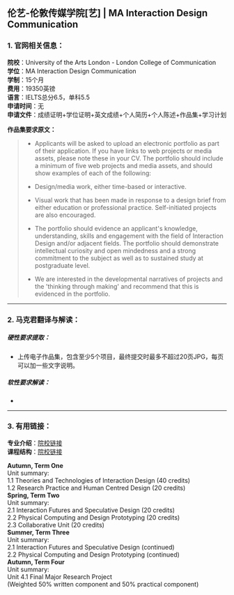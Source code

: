 ## 伦艺-伦敦传媒学院[艺] | MA Interaction Design Communication


### 1. 官网相关信息：

**院校**：University of the Arts London - London College of Communication  
**学位**：MA Interaction Design Communication   
**学制**：15个月  
**费用**：19350英镑  
**语言**：IELTS总分6.5，单科5.5     
**申请时间**：无  
**申请文件**：成绩证明+学位证明+英文成绩+个人简历+个人陈述+作品集+学习计划

**作品集要求原文：**   

> -	Applicants will be asked to upload an electronic portfolio as part of their application. If you have links to web projects or media assets, please note these in your CV. The portfolio should include a minimum of five web projects and media assets, and should show examples of each of the following:
> -	Design/media work, either time-based or interactive.
> -	Visual work that has been made in response to a design brief from either education or professional practice. Self-initiated projects are also encouraged.
> 
> -	The portfolio should evidence an applicant's knowledge, understanding, skills and engagement with the field of Interaction Design and/or adjacent fields. The portfolio should demonstrate intellectual curiosity and open mindedness and a strong commitment to the subject as well as to sustained study at postgraduate level.
> 
> -	We are interested in the developmental narratives of projects and the 'thinking through making' and recommend that this is evidenced in the portfolio.




---


### 2. 马克君翻译与解读：

##### 硬性要求提取：
- 上传电子作品集，包含至少5个项目，最终提交时最多不超过20页JPG，每页可以加一些文字说明。


##### 软性要求解读：
- 


---


### 3. 有用链接：

**专业介绍**：[院校链接](http://www.arts.ac.uk/lcc/courses/postgraduate/ma-interaction-design-communication/)  
**课程结构**：[院校链接](https://www.arts.ac.uk/subjects/animation-interactive-film-and-sound/postgraduate/ma-interaction-design-communication-lcc) 

**Autumn, Term One**  
Unit summary:  
1.1 Theories and Technologies of Interaction Design (40 credits)  
1.2 Research Practice and Human Centred Design (20 credits)  
**Spring, Term Two**  
Unit summary:  
2.1 Interaction Futures and Speculative Design (20 credits)  
2.2 Physical Computing and Design Prototyping (20 credits)  
2.3 Collaborative Unit (20 credits)  
**Summer, Term Three**  
Unit summary:  
2.1 Interaction Futures and Speculative Design (continued)  
2.2 Physical Computing and Design Prototyping (continued)  
**Autumn, Term Four**  
Unit summary:  
Unit 4.1 Final Major Research Project   
(Weighted 50% written component and 50% practical component)

 
